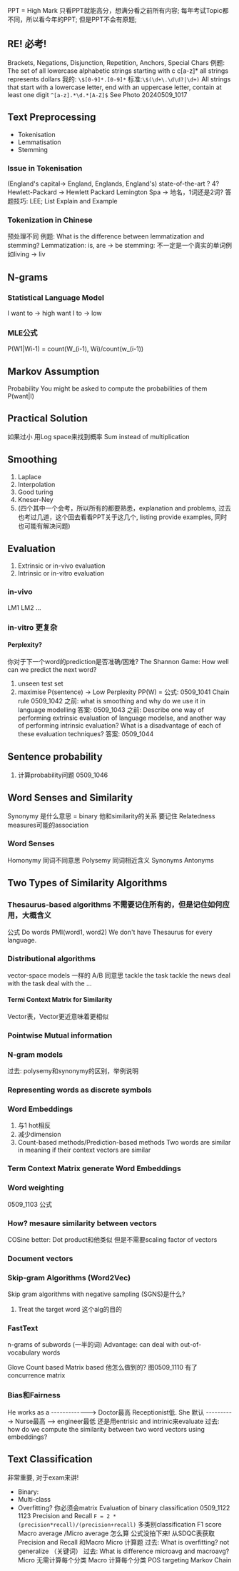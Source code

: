 PPT = High Mark 只看PPT就能高分，想满分看之前所有内容; 每年考试Topic都不同，所以看今年的PPT; 但是PPT不会有原题; 
## RE! 必考! 
Brackets, Negations, Disjunction, Repetition, Anchors, Special Chars
例题: The set of all lowercase alphabetic strings starting with c
c[a-z]*
all strings represents dollars
我的: `\$[0-9]*.[0-9]*`
标准:`\$(\d+\.\d\d?|\d+)`
All strings that start with a lowercase letter, end with an uppercase letter, contain at least one digit
`^[a-z].*\d.*[A-Z]$`
See Photo 20240509_1017

## Text Preprocessing 
- Tokenisation
- Lemmatisation
- Stemming
### Issue in Tokenisation 
(England's capital-> England, Englands, England's)
state-of-the-art ? 4? 
Hewlett-Packard -> Hewlett Packard
Lemington Spa -> 地名，1词还是2词? 
答题技巧: LEE; List Explain and Example

### Tokenization in Chinese 
预处理不同
例题: What is the difference between lemmatization and stemming? 
Lemmatization: is, are -> be
stemming: 不一定是一个真实的单词例如living -> liv
## N-grams
### Statistical Language Model
I want to -> high
want I to -> low
### MLE公式
P(W1|Wi-1) = count(W_(i-1), Wi)/count(w_(i-1))
## Markov Assumption
Probability
You might be asked to compute the probabilities of them
P(want|I)
## Practical Solution
如果过小
用Log space来找到概率 
Sum instead of multiplication
## Smoothing
1. Laplace
2. Interpolation
3. Good turing
4. Kneser-Ney 
5. (四个其中一个会考，所以所有的都要熟悉，explanation and problems, 过去也考过几道，这个回去看看PPT关于这几个, listing provide examples, 同时也可能有解决问题)
## Evaluation
1. Extrinsic or in-vivo evaluation
2. Intrinsic or in-vitro evaluation
### in-vivo
LM1 LM2 ...
### in-vitro 更复杂
#### Perplexity? 
你对于下一个word的prediction是否准确/困难? 
The Shannon Game: How well can we predict the next word? 
1. unseen test set
2. maximise P(sentence) -> Low Perplexity
PP(W) = 公式: 0509_1041
Chain rule 0509_1042
之前: what is smoothing and why do we use it in language modelling
答案: 0509_1043 
之前: Describe one way of performing extrinsic evaluation of language modelse, and another way of performing intrinsic evaluation? What is a disadvantage of each of these evaluation techniques? 
答案: 0509_1044
## Sentence probability
1. 计算probability问题 0509_1046
## Word Senses and Similarity 
Synonymy 是什么意思 = binary 他和similarity的关系 要记住
Relatedness measures可能的association
### Word Senses
Homonymy 同词不同意思
Polysemy 同词相近含义
Synonyms 
Antonyms
## Two Types of Similarity Algorithms
### Thesaurus-based algorithms 不需要记住所有的，但是记住如何应用，大概含义
公式 Do words PMI(word1, word2)
We don't have Thesaurus for every language. 
### Distributional algorithms
vector-space models 一样的
A/B 同意思
tackle the task tackle the news
deal with the task deal with the ...
#### Termi Context Matrix for Similarity 
Vector表，Vector更近意味着更相似
### Pointwise Mutual information

### N-gram models
过去: polysemy和synonymy的区别，举例说明
### Representing words as discrete symbols
### Word Embeddings
1. 与1 hot相反
2. 减少dimension
3. Count-based methods/Prediction-based methods
Two words are similar in meaning if their context vectors are similar
### Term Context Matrix generate Word Embeddings
### Word weighting
0509_1103 公式
### How? mesaure similarity between vectors
COSine better: Dot product和他类似 但是不需要scaling factor of vectors
### Document vectors

### Skip-gram Algorithms (Word2Vec)
Skip gram algorithms with negative sampling (SGNS)是什么? 
1. Treat the target word
这个alg的目的
### FastText
n-grams of subwords (一半的词)
Advantage: can deal with out-of-vocabulary words

Glove 
Count based 
Matrix based
他怎么做到的? 
图0509_1110
有了concurrence matrix

### Bias和Fairness
He works as a -------------> Doctor最高 Receptionist低. 
She 默认 ----------> Nurse最高 --> engineer最低 
还是用entrisic and intrinic来evaluate
过去: how do we compute the similarity between two word vectors using embeddings? 


## Text Classification
非常重要, 对于exam来讲! 
- Binary: 
- Multi-class
- Overfitting? 
你必须会matrix
Evaluation of binary classification 0509_1122 1123
Precision and Recall
`F = 2 *(precision*recall)/(precision+recall)`
多类别classification
F1 score 
Macro average /Micro average 怎么算 公式没拍下来! 
从SDQC表获取Precision and Recall 和Macro Micro 计算题
过去: What is overfitting? 
not generalize （关键词）
过去: What is difference microavg and macroavg? 
Micro 无需计算每个分类 Macro 计算每个分类
POS targeting
Markov Chain 
